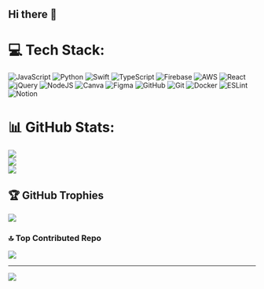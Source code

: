 ## Hi there 👋

<!--
**codebykitsune/codebykitsune** is a ✨ _special_ ✨ repository because its `README.md` (this file) appears on your GitHub profile.

Here are some ideas to get you started:

- Feel free to connect or reach out! 😊

- 🌎 Currently based in Seattle, WA  
- 💻 Passionate about building web and mobile apps with:  
React, Firebase, Golang, Node.js, OpenAI API, Swift  

- 📌 Exploring opportunities for an internship (OPT)  
- 💡 I love hackathons and collaborative coding challenges!  
- 😄 Pronouns: she/her
-->

# 💻 Tech Stack:
![JavaScript](https://img.shields.io/badge/javascript-%23323330.svg?style=for-the-badge&logo=javascript&logoColor=%23F7DF1E) ![Python](https://img.shields.io/badge/python-3670A0?style=for-the-badge&logo=python&logoColor=ffdd54) ![Swift](https://img.shields.io/badge/swift-F54A2A?style=for-the-badge&logo=swift&logoColor=white) ![TypeScript](https://img.shields.io/badge/typescript-%23007ACC.svg?style=for-the-badge&logo=typescript&logoColor=white) ![Firebase](https://img.shields.io/badge/firebase-%23039BE5.svg?style=for-the-badge&logo=firebase) ![AWS](https://img.shields.io/badge/AWS-%23FF9900.svg?style=for-the-badge&logo=amazon-aws&logoColor=white) ![React](https://img.shields.io/badge/react-%2320232a.svg?style=for-the-badge&logo=react&logoColor=%2361DAFB) ![jQuery](https://img.shields.io/badge/jquery-%230769AD.svg?style=for-the-badge&logo=jquery&logoColor=white) ![NodeJS](https://img.shields.io/badge/node.js-6DA55F?style=for-the-badge&logo=node.js&logoColor=white) ![Canva](https://img.shields.io/badge/Canva-%2300C4CC.svg?style=for-the-badge&logo=Canva&logoColor=white) ![Figma](https://img.shields.io/badge/figma-%23F24E1E.svg?style=for-the-badge&logo=figma&logoColor=white) ![GitHub](https://img.shields.io/badge/github-%23121011.svg?style=for-the-badge&logo=github&logoColor=white) ![Git](https://img.shields.io/badge/git-%23F05033.svg?style=for-the-badge&logo=git&logoColor=white) ![Docker](https://img.shields.io/badge/docker-%230db7ed.svg?style=for-the-badge&logo=docker&logoColor=white) ![ESLint](https://img.shields.io/badge/ESLint-4B3263?style=for-the-badge&logo=eslint&logoColor=white) ![Notion](https://img.shields.io/badge/Notion-%23000000.svg?style=for-the-badge&logo=notion&logoColor=white)
# 📊 GitHub Stats:
![](https://github-readme-stats.vercel.app/api?username=codebykitsune&theme=ambient_gradient&hide_border=false&include_all_commits=true&count_private=true)<br/>
![](https://nirzak-streak-stats.vercel.app/?user=codebykitsune&theme=ambient_gradient&hide_border=false)<br/>
![](https://github-readme-stats.vercel.app/api/top-langs/?username=codebykitsune&theme=ambient_gradient&hide_border=false&include_all_commits=true&count_private=true&layout=compact)

## 🏆 GitHub Trophies
![](https://github-profile-trophy.vercel.app/?username=codebykitsune&theme=ambient_gradient&no-frame=false&no-bg=false&margin-w=4)

### 🔝 Top Contributed Repo
![](https://github-contributor-stats.vercel.app/api?username=codebykitsune&limit=5&theme=ambient_gradient&combine_all_yearly_contributions=true)

---
[![](https://visitcount.itsvg.in/api?id=codebykitsune&icon=0&color=0)](https://visitcount.itsvg.in)

<!-- Proudly created with GPRM ( https://gprm.itsvg.in ) -->
